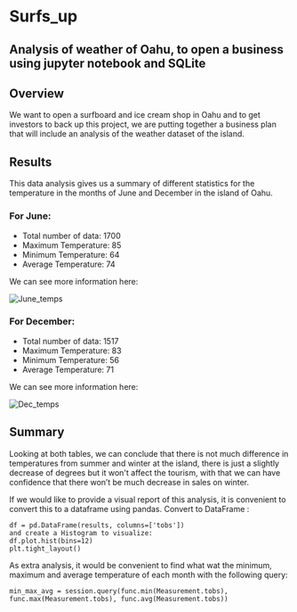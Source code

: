 # Surfs_up
Analysis of weather of Oahu, to open a business using jupyter notebook and SQLite
---

## Overview

We want to open a surfboard and ice cream shop in Oahu and to get investors to back up this project, we are putting together a business plan that will include an analysis of the weather dataset of the island.

## Results

This data analysis gives us a summary of different statistics for the temperature in the months of June and December in the island of Oahu.

### For June: 
- Total number of data: 1700
- Maximum Temperature: 85
- Minimum Temperature: 64
- Average Temperature: 74

We can see more information here: 

![June_temps](https://user-images.githubusercontent.com/78781719/124515731-c470c800-dda5-11eb-9758-25c60de16e93.PNG)

### For December: 
- Total number of data: 1517
- Maximum Temperature: 83
- Minimum Temperature: 56
- Average Temperature: 71

We can see more information here: 

![Dec_temps](https://user-images.githubusercontent.com/78781719/124515828-ff72fb80-dda5-11eb-9b40-f57ccdd06a39.PNG)




## Summary

Looking at both tables, we can conclude that there is not much difference in temperatures from summer and winter at the island, there is just a slightly decrease of degrees but it won't affect the tourism, with that we can have confidence that there won’t be much decrease in sales on winter.

If we would like to provide a visual report of this analysis, it is convenient to convert this to a dataframe using pandas.
Convert to DataFrame : 
```
df = pd.DataFrame(results, columns=['tobs'])
and create a Histogram to visualize: 
df.plot.hist(bins=12)
plt.tight_layout()
```
As extra analysis, it would be convenient to find what wat the minimum, maximum and average temperature of each month with the following query:  
```
min_max_avg = session.query(func.min(Measurement.tobs), func.max(Measurement.tobs), func.avg(Measurement.tobs))
```

